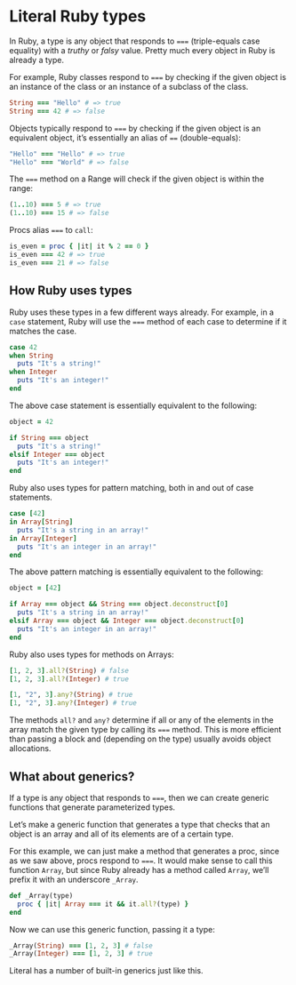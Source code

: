 
# Literal Ruby types

In Ruby, a type is any object that responds to `===` (triple-equals case equality) with a *truthy* or *falsy* value. Pretty much every object in Ruby is already a type.

For example, Ruby classes respond to `===` by checking if the given object is an instance of the class or an instance of a subclass of the class.

```ruby
String === "Hello" # => true
String === 42 # => false
```

Objects typically respond to `===` by checking if the given object is an equivalent object, it’s essentially an alias of `==` (double-equals):

```ruby
"Hello" === "Hello" # => true
"Hello" === "World" # => false
```

The `===` method on a Range will check if the given object is within the range:

```ruby
(1..10) === 5 # => true
(1..10) === 15 # => false
```

Procs alias `===` to `call`:

```ruby
is_even = proc { |it| it % 2 == 0 }
is_even === 42 # => true
is_even === 21 # => false
```

## How Ruby uses types

Ruby uses these types in a few different ways already. For example, in a `case` statement, Ruby will use the `===` method of each case to determine if it matches the case.

```ruby
case 42
when String
  puts "It's a string!"
when Integer
  puts "It's an integer!"
end
```

The above case statement is essentially equivalent to the following:

```ruby
object = 42

if String === object
  puts "It's a string!"
elsif Integer === object
  puts "It's an integer!"
end
```

Ruby also uses types for pattern matching, both in and out of case statements.

```ruby
case [42]
in Array[String]
  puts "It's a string in an array!"
in Array[Integer]
  puts "It's an integer in an array!"
end
```

The above pattern matching is essentially equivalent to the following:

```ruby
object = [42]

if Array === object && String === object.deconstruct[0]
  puts "It's a string in an array!"
elsif Array === object && Integer === object.deconstruct[0]
  puts "It's an integer in an array!"
end
```

Ruby also uses types for methods on Arrays:

```ruby
[1, 2, 3].all?(String) # false
[1, 2, 3].all?(Integer) # true

[1, "2", 3].any?(String) # true
[1, "2", 3].any?(Integer) # true
```

The methods `all?` and `any?` determine if all or any of the elements in the array match the given type by calling its `===` method. This is more efficient than passing a block and (depending on the type) usually avoids object allocations.

## What about generics?

If a type is any object that responds to `===`, then we can create generic functions that generate parameterized types.

Let’s make a generic function that generates a type that checks that an object is an array and all of its elements are of a certain type.

For this example, we can just make a method that generates a proc, since as we saw above, procs respond to `===`. It would make sense to call this function `Array`, but since Ruby already has a method called `Array`, we’ll prefix it with an underscore `_Array`.

```ruby
def _Array(type)
  proc { |it| Array === it && it.all?(type) }
end
```

Now we can use this generic function, passing it a type:

```ruby
_Array(String) === [1, 2, 3] # false
_Array(Integer) === [1, 2, 3] # true
```

Literal has a number of built-in generics just like this.
